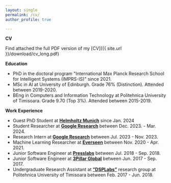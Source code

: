 ```yaml
---
layout: single
permalink: /cv/
author_profile: true

---
```


**CV**

Find attached the full PDF version of my [CV]({{ site.url }}/download/cv_long.pdf)

<!---
**Short 2-page CV**

Find attached the 2 page PDF version of my [CV]({{ site.url }}/download/cv_short.pdf)
-->

**Education**
- PhD in the doctoral program "International Max Planck Research School for Intelligent Systems (IMPRS-IS)" since 2021.
- MSc in AI at University of Edinburgh. Grade 76% (Distinction). Attended between 2019-2020.
- BEng in Computers and Information Technology at Politehnica University of Timisoara. Grade 9.70 (Top 3%). Attended between 2015-2019.

**Work Experience**
- Guest PhD Student at **[Helmholtz Munich](https://www.helmholtz-munich.de/en)** since Jan. 2024
- Student Researcher at **[Google Research](https://research.google/teams/perception/)** between Dec. 2023. - Mar. 2024.
- Research Intern at **[Google Research](https://research.google/teams/perception/)** between Jul. 2023 - Nov. 2023.
- Machine Learning Researcher at **[Everseen](https://everseen.com/)** between Nov. 2020 - Apr. 2021.
- Junior Software Engineer at **[Presslabs](https://www.presslabs.com/)** between Jul. 2018 - Sep. 2018. 
- Junior Software Engineer at **[3Pillar Global](https://www.3pillarglobal.com/)** between Jun. 2017 - Sep. 2017. 
- Undergraduate Research Assistant at **[”DSPLabs”](https://www.cs.upt.ro/index.php/research/cccti/dsplabs)** research group at Politehnica University of Timisoara between Feb. 2017 - Jun. 2018.



